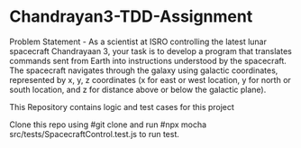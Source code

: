 # Chandrayan3-TDD-Assignment

Problem Statement - As a scientist at ISRO controlling the latest lunar spacecraft Chandrayaan 3, your task is to develop a program that translates commands sent from Earth into instructions understood by 
the spacecraft. The spacecraft navigates through the galaxy using galactic coordinates, represented by x, y, z coordinates (x for east or west location, y for north or south location, and z for distance 
above or below the galactic plane).

This Repository contains logic and test cases for this project 

Clone this repo using #git clone <url>
and run #npx mocha src/tests/SpacecraftControl.test.js 
to run test.
